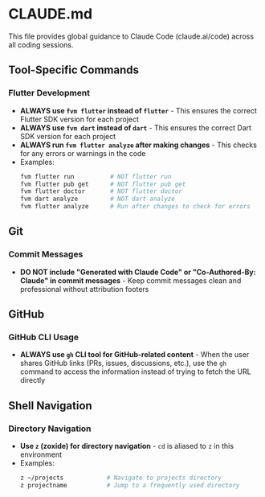 # CLAUDE.md

This file provides global guidance to Claude Code (claude.ai/code) across all coding sessions.

## Tool-Specific Commands

### Flutter Development

- **ALWAYS use `fvm flutter` instead of `flutter`** - This ensures the correct Flutter SDK version for each project
- **ALWAYS use `fvm dart` instead of `dart`** - This ensures the correct Dart SDK version for each project
- **ALWAYS run `fvm flutter analyze` after making changes** - This checks for any errors or warnings in the code
- Examples:
  ```bash
  fvm flutter run          # NOT flutter run
  fvm flutter pub get      # NOT flutter pub get
  fvm flutter doctor       # NOT flutter doctor
  fvm dart analyze         # NOT dart analyze
  fvm flutter analyze      # Run after changes to check for errors
  ```

## Git

### Commit Messages

- **DO NOT include "Generated with Claude Code" or "Co-Authored-By: Claude" in commit messages** - Keep commit messages clean and professional without attribution footers

## GitHub

### GitHub CLI Usage

- **ALWAYS use `gh` CLI tool for GitHub-related content** - When the user shares GitHub links (PRs, issues, discussions, etc.), use the `gh` command to access the information instead of trying to fetch the URL directly

## Shell Navigation

### Directory Navigation

- **Use `z` (zoxide) for directory navigation** - `cd` is aliased to `z` in this environment
- Examples:
  ```bash
  z ~/projects            # Navigate to projects directory
  z projectname           # Jump to a frequently used directory
  ```
